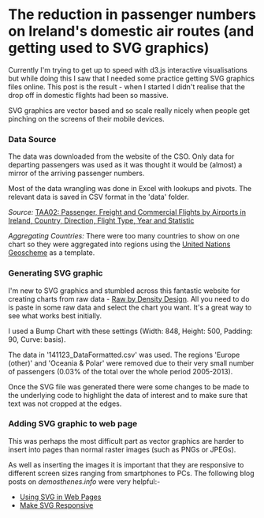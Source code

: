 The reduction in passenger numbers on Ireland's domestic air routes (and getting used to SVG graphics)
=========================================================

Currently I'm trying to get up to speed with d3.js interactive visualisations but while doing this I saw that I needed some practice getting SVG graphics files online. This post is the result - when I started I didn't realise that the drop off in domestic flights had been so massive.

SVG graphics are vector based and so scale really nicely when people get pinching on the screens of their mobile devices.


### Data Source

The data was downloaded from the website of the CSO. Only data for departing passengers was used as it was thought it would be (almost) a mirror of the arriving passenger numbers.

Most of the data wrangling was done in Excel with lookups and pivots. The relevant data is saved in CSV format in the 'data' folder.

_Source:_
[TAA02: Passenger, Freight and Commercial Flights by Airports in Ireland, Country, Direction, Flight Type, Year and Statistic](http://www.cso.ie/px/pxeirestat/Statire/SelectVarVal/Define.asp?maintable=TAA02&PLanguage=0)

_Aggregating Countries:_
There were too many countries to show on one chart so they were aggregated into regions using the [United Nations Geoscheme] as a template.

[United Nations Geoscheme]: http://en.wikipedia.org/wiki/United_Nations_geoscheme


### Generating SVG graphic

I'm new to SVG graphics and stumbled across this fantastic website for creating charts from raw data - [Raw by Density Design]. All you need to do is paste in some raw data and select the chart you want. It's a great way to see what works best initially.

[Raw by Density Design]: http://raw.densitydesign.org

I used a Bump Chart with these settings (Width: 848, Height: 500, Padding: 90, Curve: basis).

The data in '141123_DataFormatted.csv' was used. The regions 'Europe (other)' and 'Oceania & Polar' were removed due to their very small number of passengers (0.03% of the total over the whole period 2005-2013). 

Once the SVG file was generated there were some changes to be made to the underlying code to highlight the data of interest and to make sure that text was not cropped at the edges.


### Adding SVG graphic to web page

This was perhaps the most difficult part as vector graphics are harder to insert into pages than normal raster images (such as PNGs or JPEGs).

As well as inserting the images it is important that they are responsive to different screen sizes ranging from smartphones to PCs. The following blog posts on _demosthenes.info_ were very helpful:-
- [Using SVG in Web Pages][1]
- [Make SVG Responsive][2]

[1]: http://demosthenes.info/blog/428/Using-SVG-In-Web-Pages
[2]: http://demosthenes.info/blog/744/Make-SVG-Responsive
